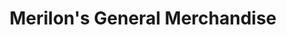 ---
title: "Merilon's General Merchandise"
url: /manila/merilons-general-merchandise/
shop: Kleidung
---